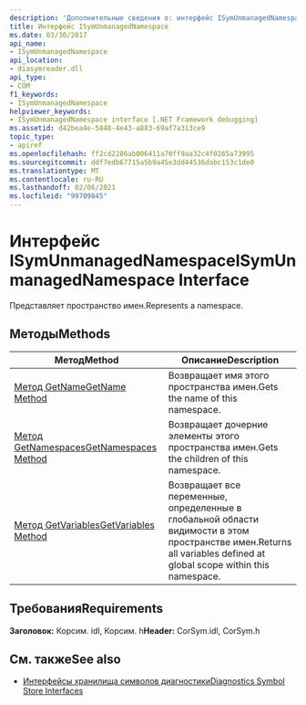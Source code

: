 ```yaml
---
description: 'Дополнительные сведения о: интерфейс ISymUnmanagedNamespace'
title: Интерфейс ISymUnmanagedNamespace
ms.date: 03/30/2017
api_name:
- ISymUnmanagedNamespace
api_location:
- diasymreader.dll
api_type:
- COM
f1_keywords:
- ISymUnmanagedNamespace
helpviewer_keywords:
- ISymUnmanagedNamespace interface [.NET Framework debugging]
ms.assetid: d42bea4e-5848-4e43-a883-69af7a313ce9
topic_type:
- apiref
ms.openlocfilehash: ff2cd2286ab006411a70ff9aa32c4f0265a73995
ms.sourcegitcommit: ddf7edb67715a5b9a45e3dd44536dabc153c1de0
ms.translationtype: MT
ms.contentlocale: ru-RU
ms.lasthandoff: 02/06/2021
ms.locfileid: "99709845"
---
```

# <a name="isymunmanagednamespace-interface"></a><span data-ttu-id="8e67a-103">Интерфейс ISymUnmanagedNamespace</span><span class="sxs-lookup"><span data-stu-id="8e67a-103">ISymUnmanagedNamespace Interface</span></span>

<span data-ttu-id="8e67a-104">Представляет пространство имен.</span><span class="sxs-lookup"><span data-stu-id="8e67a-104">Represents a namespace.</span></span>  
  
## <a name="methods"></a><span data-ttu-id="8e67a-105">Методы</span><span class="sxs-lookup"><span data-stu-id="8e67a-105">Methods</span></span>  
  
|<span data-ttu-id="8e67a-106">Метод</span><span class="sxs-lookup"><span data-stu-id="8e67a-106">Method</span></span>|<span data-ttu-id="8e67a-107">Описание</span><span class="sxs-lookup"><span data-stu-id="8e67a-107">Description</span></span>|  
|------------|-----------------|  
|[<span data-ttu-id="8e67a-108">Метод GetName</span><span class="sxs-lookup"><span data-stu-id="8e67a-108">GetName Method</span></span>](isymunmanagednamespace-getname-method.md)|<span data-ttu-id="8e67a-109">Возвращает имя этого пространства имен.</span><span class="sxs-lookup"><span data-stu-id="8e67a-109">Gets the name of this namespace.</span></span>|  
|[<span data-ttu-id="8e67a-110">Метод GetNamespaces</span><span class="sxs-lookup"><span data-stu-id="8e67a-110">GetNamespaces Method</span></span>](isymunmanagednamespace-getnamespaces-method.md)|<span data-ttu-id="8e67a-111">Возвращает дочерние элементы этого пространства имен.</span><span class="sxs-lookup"><span data-stu-id="8e67a-111">Gets the children of this namespace.</span></span>|  
|[<span data-ttu-id="8e67a-112">Метод GetVariables</span><span class="sxs-lookup"><span data-stu-id="8e67a-112">GetVariables Method</span></span>](isymunmanagednamespace-getvariables-method.md)|<span data-ttu-id="8e67a-113">Возвращает все переменные, определенные в глобальной области видимости в этом пространстве имен.</span><span class="sxs-lookup"><span data-stu-id="8e67a-113">Returns all variables defined at global scope within this namespace.</span></span>|  
  
## <a name="requirements"></a><span data-ttu-id="8e67a-114">Требования</span><span class="sxs-lookup"><span data-stu-id="8e67a-114">Requirements</span></span>  

 <span data-ttu-id="8e67a-115">**Заголовок:** Корсим. idl, Корсим. h</span><span class="sxs-lookup"><span data-stu-id="8e67a-115">**Header:** CorSym.idl, CorSym.h</span></span>  
  
## <a name="see-also"></a><span data-ttu-id="8e67a-116">См. также</span><span class="sxs-lookup"><span data-stu-id="8e67a-116">See also</span></span>

- [<span data-ttu-id="8e67a-117">Интерфейсы хранилища символов диагностики</span><span class="sxs-lookup"><span data-stu-id="8e67a-117">Diagnostics Symbol Store Interfaces</span></span>](diagnostics-symbol-store-interfaces.md)
